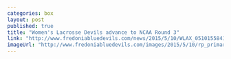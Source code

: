 ```yaml
---
categories: box
layout: post
published: true
title: "Women's Lacrosse Devils advance to NCAA Round 3"
link: "http://www.fredoniabluedevils.com/news/2015/5/10/WLAX_0510155841.aspx"
imageUrl: "http://www.fredoniabluedevils.com/images/2015/5/10/rp_primary_lax_DSC_0425.jpg"
---
```


